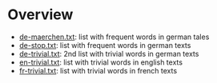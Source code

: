 ﻿# Overview

* [de-maerchen.txt](./de-maerchen.txt  "list with frequent words in german tales"): 
    list with frequent words in german tales
* [de-stop.txt](./de-stop.txt "list with frequent words in german texts"): 
    list with frequent words in german texts
* [de-trivial.txt](./de-trivial.txt "2nd list with trivial words in german texts"): 
    2nd list with trivial words in german texts
* [en-trivial.txt](./en-trivial.txt "list with trivial words in english texts"): 
    list with trivial words in english texts
* [fr-trivial.txt](./fr-trivial.txt "list with trivial words in french texts"): 
    list with trivial words in french texts
